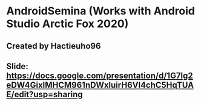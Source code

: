 # AndroidSemina (Works with Android Studio Arctic Fox 2020)
## Created by Hactieuho96
## Slide: https://docs.google.com/presentation/d/1G7lg2eDW4GixIMHCM961nDWxluirH6Vl4chC5HqTUAE/edit?usp=sharing

